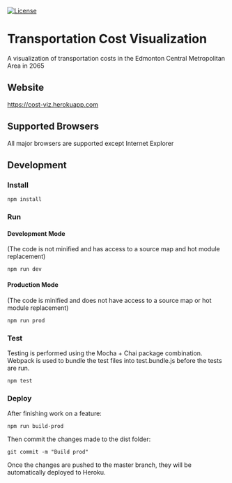[![License](https://img.shields.io/badge/License-Apache%202.0-blue.svg)](https://opensource.org/licenses/Apache-2.0)
# Transportation Cost Visualization
A visualization of transportation costs in the Edmonton Central Metropolitan Area in 2065
## Website
https://cost-viz.herokuapp.com
## Supported Browsers
All major browsers are supported except Internet Explorer
## Development
### Install
```
npm install
```
### Run
#### Development Mode
(The code is not minified and has access to a source map and hot module replacement)
```
npm run dev
```
#### Production Mode
(The code is minified and does not have access to a source map or hot module replacement)
```
npm run prod
```
### Test
Testing is performed using the Mocha + Chai package combination. Webpack is used to bundle the test files into test.bundle.js before the tests are run.
```
npm test
```
### Deploy
After finishing work on a feature:
```
npm run build-prod
```
Then commit the changes made to the dist folder:
```
git commit -m "Build prod"
```
Once the changes are pushed to the master branch, they will be automatically deployed to Heroku.
